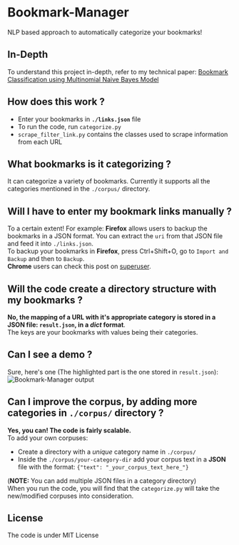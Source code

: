 # Bookmark-Manager
NLP based approach to automatically categorize your bookmarks!

## In-Depth
To understand this project in-depth, refer to my technical paper: [Bookmark Classification using Multinomial Naive Bayes Model](https://pncnmnp.github.io/blogs/bookmark-classification.pdf)

## How does this work ?
* Enter your bookmarks in **`./links.json`** file
* To run the code, run `categorize.py`
* `scrape_filter_link.py` contains the classes used to scrape information from each URL

## What bookmarks is it categorizing ?
It can categorize a variety of bookmarks. Currently it supports all the categories mentioned in the `./corpus/` directory.

## Will I have to enter my bookmark links manually ?
To a certain extent! For example: **Firefox** allows users to backup the bookmarks in a JSON format. You can extract the `uri` from that JSON file and feed it into `./links.json`.<br/>
To backup your bookmarks in **Firefox**, press Ctrl+Shift+O, go to `Import and Backup` and then to `Backup`.<br/>
**Chrome** users can check this post on [superuser](https://superuser.com/questions/325394/how-to-export-my-bookmarks-via-cli-in-google-chrome/1349857).

## Will the code create a directory structure with my bookmarks ?
**No, the mapping of a URL with it's appropriate category is stored in a JSON file: `result.json`, in a *dict* format**.<br/>
The keys are your bookmarks with values being their categories.

## Can I see a demo ?
Sure, here's one (The highlighted part is the one stored in `result.json`):
![Bookmark-Manager output](https://i.imgur.com/ZcIAyvy.png)

## Can I improve the corpus, by adding more categories in `./corpus/` directory ?
**Yes, you can! The code is fairly scalable.**<br/>
To add your own corpuses: 
* Create a directory with a *unique* category name in `./corpus/`
* Inside the `./corpus/your-category-dir` add your corpus text in a **JSON** file with the format: `{"text": "_your_corpus_text_here_"}`

(**NOTE:** You can add multiple JSON files in a category directory)<br/>
When you run the code, you will find that the `categorize.py` will take the new/modified corpuses into consideration.

## License
The code is under MIT License
